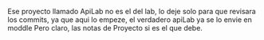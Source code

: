 Ese proyecto llamado ApiLab no es el del lab, lo deje solo para que revisara los commits, ya que aqui lo empeze, el verdadero apiLab ya se lo envie en moddle
Pero claro, las notas de Proyecto si es el que debe.
